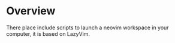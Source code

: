 # Overview
There place include scripts to launch a neovim workspace in your computer, it is based on LazyVim.
